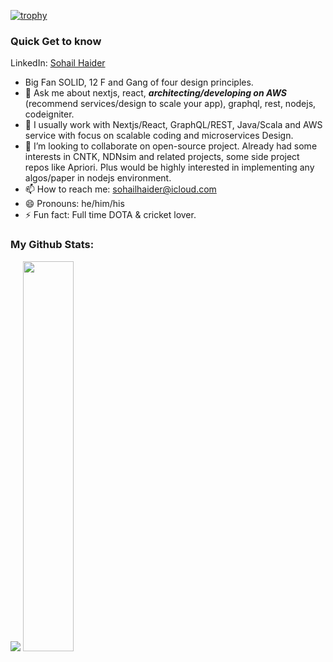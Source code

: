 [![trophy](https://github-profile-trophy.vercel.app/?username=sohailhaider&margin-w=15&margin-h=15&no-bg=true)](https://github.com/ryo-ma/github-profile-trophy)

### Quick Get to know
LinkedIn: <a target="_blank" href="https://www.linkedin.com/in/sohailhaider/">Sohail Haider</a>
- Big Fan SOLID, 12 F and Gang of four design principles.
- 💬 Ask me about nextjs, react, ***architecting/developing on AWS*** (recommend services/design to scale your app), graphql, rest, nodejs, codeigniter.
- 🔭 I usually work with Nextjs/React, GraphQL/REST, Java/Scala and AWS service with focus on scalable coding and microservices Design.
- 👯 I’m looking to collaborate on open-source project. Already had some interests in CNTK, NDNsim and related projects, some side project repos like Apriori. Plus would be highly interested in implementing any algos/paper in nodejs environment. 
- 📫 How to reach me: <a href="mailto:sohailhaider@icloud">sohailhaider@icloud.com</a>
- 😄 Pronouns: he/him/his
- ⚡ Fun fact: Full time DOTA & cricket lover.

### My Github Stats:
<p align="left">
  <img src="https://github-readme-stats.vercel.app/api?username=sohailhaider&show_icons=true&theme=radical&count_private=true&line_height=46" />
  <img width="40%" src="https://github-readme-stats.vercel.app/api/top-langs/?username=sohailhaider&count_private=true&theme=radical">
</p>
